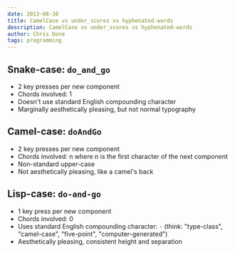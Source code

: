 ```yaml
---
date: 2013-08-30
title: CamelCase vs under_scores vs hyphenated-words
description: CamelCase vs under_scores vs hyphenated-words
author: Chris Done
tags: programming
---
```


## Snake-case: `do_and_go`

* 2 key presses per new component
* Chords involved: 1
* Doesn't use standard English compounding character
* Marginally aesthetically pleasing, but not normal typography

## Camel-case: `doAndGo`

* 2 key presses per new component
* Chords involved: n where n is the first character of the next component
* Non-standard upper-case
* Not aesthetically pleasing, like a camel's back

## Lisp-case: `do-and-go`

* 1 key press per new component
* Chords involved: 0
* Uses standard English compounding character: `-` (think:
  "type-class", "camel-case", "five-point", "computer-generated")
* Aesthetically pleasing, consistent height and separation
